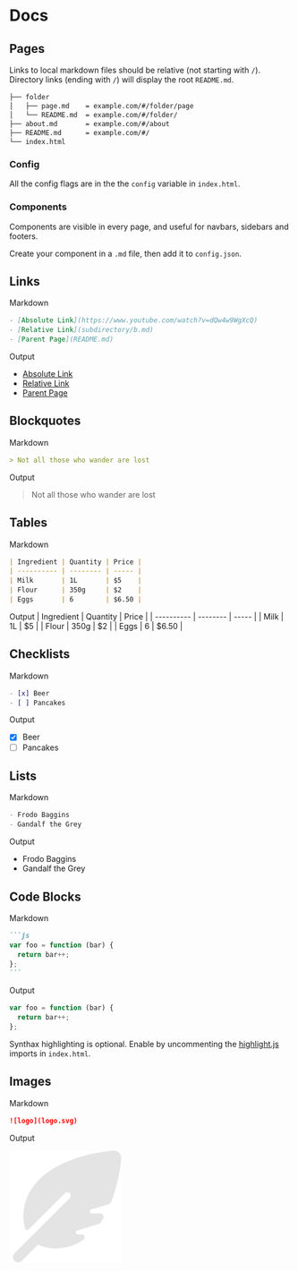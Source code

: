 # Docs

## Pages
Links to local markdown files should be relative (not starting with `/`).  
Directory links (ending with `/`) will display the root `README.md`.

```
├── folder
│   ├── page.md    = example.com/#/folder/page
│   └── README.md  = example.com/#/folder/
├── about.md       = example.com/#/about
├── README.md      = example.com/#/
└── index.html
```

### Config
All the config flags are in the the `config` variable in `index.html`.

### Components
Components are visible in every page, and useful for navbars, sidebars and footers.

Create your component in a `.md` file, then add it to `config.json`.


## Links
Markdown
```markdown
- [Absolute Link](https://www.youtube.com/watch?v=dQw4w9WgXcQ)
- [Relative Link](subdirectory/b.md)
- [Parent Page](README.md)
```
Output

- [Absolute Link](https://www.youtube.com/watch?v=dQw4w9WgXcQ)
- [Relative Link](subdirectory/b.md)
- [Parent Page](README.md)

## Blockquotes
Markdown
```markdown
> Not all those who wander are lost
```

Output
> Not all those who wander are lost

## Tables
Markdown
```markdown
| Ingredient | Quantity | Price |
| ---------- | -------- | ----- |
| Milk       | 1L       | $5    |
| Flour      | 350g     | $2    |
| Eggs       | 6        | $6.50 |
```

Output
| Ingredient | Quantity | Price |
| ---------- | -------- | ----- |
| Milk       | 1L       | $5    |
| Flour      | 350g     | $2    |
| Eggs       | 6        | $6.50 |

## Checklists
Markdown
```markdown
- [x] Beer
- [ ] Pancakes
```

Output
- [x] Beer
- [ ] Pancakes

## Lists
Markdown
```markdown
- Frodo Baggins
- Gandalf the Grey
```

Output
- Frodo Baggins
- Gandalf the Grey

## Code Blocks
Markdown
````markdown
```js
var foo = function (bar) {
  return bar++;
};
```
````
Output
``` js
var foo = function (bar) {
  return bar++;
};
```

Synthax highlighting is optional. Enable by uncommenting the  [highlight.js](https://github.com/highlightjs/highlight.js/) imports in `index.html`.

## Images
Markdown
```markdown
![logo](logo.svg)
```
Output

![logo](logo.svg)


